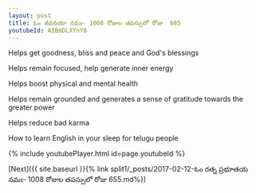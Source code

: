 ```yaml
---
layout: post
title: ఓం జీవనయా నమః- 1008 రోజుల తపస్సులో రోజు  685
youtubeId: AIBmDLXYnY8
---
```

 
 
Helps get goodness, bliss and peace and God's blessings
 
Helps remain focused, help generate inner energy 
 
Helps boost physical and mental health 
 
Helps remain grounded and generates a sense of gratitude towards the greater power 
 
Helps reduce bad karma
 
How to learn English in your sleep for telugu people
 
 
 
 


{% include youtubePlayer.html id=page.youtubeId %}
 
[Next]({{ site.baseurl }}{% link split1/_posts/2017-02-12-ఓం రత్న ప్రభూతయ నమః- 1008 రోజుల తపస్సులో రోజు  655.md%})
 
